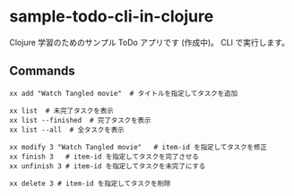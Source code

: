 # sample-todo-cli-in-clojure

Clojure 学習のためのサンプル ToDo アプリです (作成中)。
CLI で実行します。

## Commands

```
xx add "Watch Tangled movie"  # タイトルを指定してタスクを追加

xx list  # 未完了タスクを表示
xx list --finished  # 完了タスクを表示
xx list --all  # 全タスクを表示

xx modify 3 "Watch Tangled movie"   # item-id を指定してタスクを修正
xx finish 3   # item-id を指定してタスクを完了させる
xx unfinish 3 # item-id を指定してタスクを未完了にする

xx delete 3 # item-id を指定してタスクを削除
```

